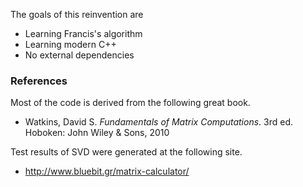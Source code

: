 The goals of this reinvention are
 * Learning Francis's algorithm
 * Learning modern C++
 * No external dependencies

### References

Most of the code is derived from the following great book.

 - Watkins, David S. *Fundamentals of Matrix Computations*. 3rd ed. Hoboken: John Wiley & Sons, 2010


Test results of SVD were generated at the following site.

 - http://www.bluebit.gr/matrix-calculator/
